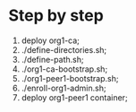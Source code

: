 # Step by step

1. deploy org1-ca;
2. ./define-directories.sh;
3. ./define-path.sh;
4. ./org1-ca-bootstrap.sh;
7. ./org1-peer1-bootstrap.sh;
8. ./enroll-org1-admin.sh;
5. deploy org1-peer1 container;